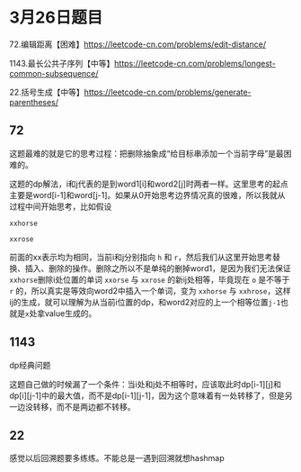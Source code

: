 # 3月26日题目
72.编辑距离【困难】https://leetcode-cn.com/problems/edit-distance/

1143.最长公共子序列【中等】https://leetcode-cn.com/problems/longest-common-subsequence/

22.括号生成【中等】https://leetcode-cn.com/problems/generate-parentheses/

## 72

这题最难的就是它的思考过程：把删除抽象成“给目标串添加一个当前字母”是最困难的。

这题的dp解法，i和j代表的是到word1[i]和word2[j]时两者一样。这里思考的起点主要是word[i-1]和word[j-1]。如果从0开始思考边界情况真的很难，所以我就从过程中间开始思考，比如假设

`xxhorse`

`xxrose`

前面的xx表示均为相同，当前i和j分别指向 `h` 和 `r`，然后我们从这里开始思考替换、插入、删除的操作。删除之所以不是单纯的删掉word1，是因为我们无法保证`xxhorse`删除i处位置的单词 `xxorse` 与 `xxrose` 的新ij处相等，毕竟现在 `o` 是不等于 `r` 的，所以真实是等效向word2中插入一个单词，变为 `xxhorse` 与 `xxhrose`，这样ij的生成，就可以理解为从当前i位置的dp，和word2对应的上一个相等位置`j-1`也就是`x`处拿value生成的。

## 1143

dp经典问题

这题自己做的时候漏了一个条件：当i处和j处不相等时，应该取此时dp[i-1][j]和dp[i][j-1]中的最大值，而不是dp[i-1][j-1]，因为这个意味着有一处转移了，但是另一边没转移，而不是两边都不转移。

## 22

感觉以后回溯题要多练练。不能总是一遇到回溯就想hashmap
